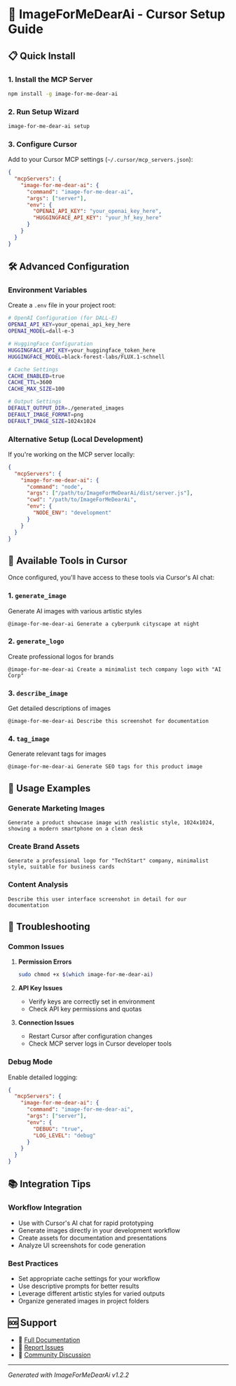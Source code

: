# 🎯 ImageForMeDearAi - Cursor Setup Guide

## 📋 Quick Install

### 1. Install the MCP Server
```bash
npm install -g image-for-me-dear-ai
```

### 2. Run Setup Wizard
```bash
image-for-me-dear-ai setup
```

### 3. Configure Cursor

Add to your Cursor MCP settings (`~/.cursor/mcp_servers.json`):

```json
{
  "mcpServers": {
    "image-for-me-dear-ai": {
      "command": "image-for-me-dear-ai",
      "args": ["server"],
      "env": {
        "OPENAI_API_KEY": "your_openai_key_here",
        "HUGGINGFACE_API_KEY": "your_hf_key_here"
      }
    }
  }
}
```

## 🛠️ Advanced Configuration

### Environment Variables
Create a `.env` file in your project root:

```bash
# OpenAI Configuration (for DALL-E)
OPENAI_API_KEY=your_openai_api_key_here
OPENAI_MODEL=dall-e-3

# HuggingFace Configuration  
HUGGINGFACE_API_KEY=your_huggingface_token_here
HUGGINGFACE_MODEL=black-forest-labs/FLUX.1-schnell

# Cache Settings
CACHE_ENABLED=true
CACHE_TTL=3600
CACHE_MAX_SIZE=100

# Output Settings
DEFAULT_OUTPUT_DIR=./generated_images
DEFAULT_IMAGE_FORMAT=png
DEFAULT_IMAGE_SIZE=1024x1024
```

### Alternative Setup (Local Development)

If you're working on the MCP server locally:

```json
{
  "mcpServers": {
    "image-for-me-dear-ai": {
      "command": "node",
      "args": ["/path/to/ImageForMeDearAi/dist/server.js"],
      "cwd": "/path/to/ImageForMeDearAi",
      "env": {
        "NODE_ENV": "development"
      }
    }
  }
}
```

## 🎨 Available Tools in Cursor

Once configured, you'll have access to these tools via Cursor's AI chat:

### 1. `generate_image`
Generate AI images with various artistic styles
```
@image-for-me-dear-ai Generate a cyberpunk cityscape at night
```

### 2. `generate_logo` 
Create professional logos for brands
```
@image-for-me-dear-ai Create a minimalist tech company logo with "AI Corp"
```

### 3. `describe_image`
Get detailed descriptions of images
```
@image-for-me-dear-ai Describe this screenshot for documentation
```

### 4. `tag_image`
Generate relevant tags for images
```
@image-for-me-dear-ai Generate SEO tags for this product image
```

## 🚀 Usage Examples

### Generate Marketing Images
```
Generate a product showcase image with realistic style, 1024x1024, showing a modern smartphone on a clean desk
```

### Create Brand Assets
```
Generate a professional logo for "TechStart" company, minimalist style, suitable for business cards
```

### Content Analysis
```
Describe this user interface screenshot in detail for our documentation
```

## 🔧 Troubleshooting

### Common Issues

1. **Permission Errors**
   ```bash
   sudo chmod +x $(which image-for-me-dear-ai)
   ```

2. **API Key Issues**
   - Verify keys are correctly set in environment
   - Check API key permissions and quotas

3. **Connection Issues**
   - Restart Cursor after configuration changes
   - Check MCP server logs in Cursor developer tools

### Debug Mode
Enable detailed logging:

```json
{
  "mcpServers": {
    "image-for-me-dear-ai": {
      "command": "image-for-me-dear-ai",
      "args": ["server"],
      "env": {
        "DEBUG": "true",
        "LOG_LEVEL": "debug"
      }
    }
  }
}
```

## 📚 Integration Tips

### Workflow Integration
- Use with Cursor's AI chat for rapid prototyping
- Generate images directly in your development workflow  
- Create assets for documentation and presentations
- Analyze UI screenshots for code generation

### Best Practices
- Set appropriate cache settings for your workflow
- Use descriptive prompts for better results
- Leverage different artistic styles for varied outputs
- Organize generated images in project folders

## 🆘 Support

- 📖 [Full Documentation](https://github.com/bramato/ImageForMeDearAi)
- 🐛 [Report Issues](https://github.com/bramato/ImageForMeDearAi/issues)
- 💬 [Community Discussion](https://github.com/bramato/ImageForMeDearAi/discussions)

---

*Generated with ImageForMeDearAi v1.2.2*